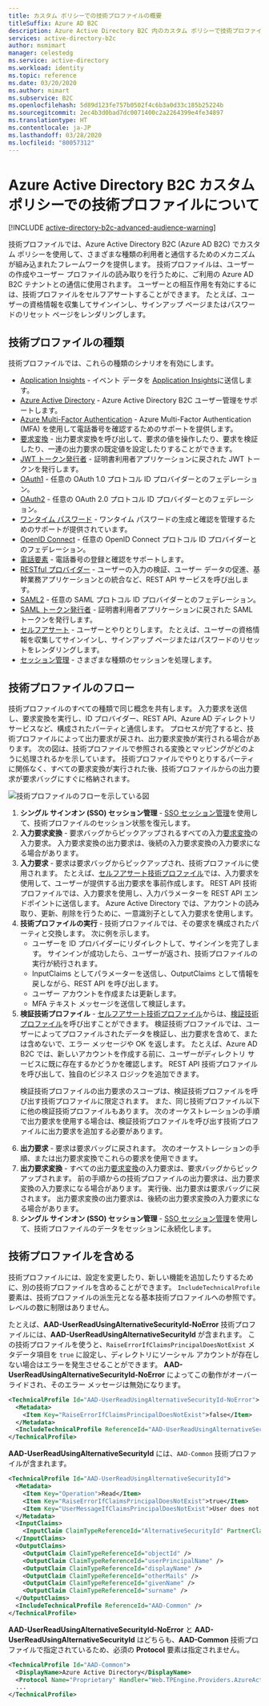 ```yaml
---
title: カスタム ポリシーでの技術プロファイルの概要
titleSuffix: Azure AD B2C
description: Azure Active Directory B2C 内のカスタム ポリシーで技術プロファイルがどのように使用されるかについて学習します。
services: active-directory-b2c
author: msmimart
manager: celestedg
ms.service: active-directory
ms.workload: identity
ms.topic: reference
ms.date: 03/20/2020
ms.author: mimart
ms.subservice: B2C
ms.openlocfilehash: 5d89d123fe757b0502f4c6b3a0d33c185b25224b
ms.sourcegitcommit: 2ec4b3d0bad7dc0071400c2a2264399e4fe34897
ms.translationtype: HT
ms.contentlocale: ja-JP
ms.lasthandoff: 03/28/2020
ms.locfileid: "80057312"
---
```

# <a name="about-technical-profiles-in-azure-active-directory-b2c-custom-policies"></a>Azure Active Directory B2C カスタム ポリシーでの技術プロファイルについて

[!INCLUDE [active-directory-b2c-advanced-audience-warning](../../includes/active-directory-b2c-advanced-audience-warning.md)]

技術プロファイルでは、Azure Active Directory B2C (Azure AD B2C) でカスタム ポリシーを使用して、さまざまな種類の利用者と通信するためのメカニズムが組み込まれたフレームワークを提供します。 技術プロファイルは、ユーザーの作成やユーザー プロファイルの読み取りを行うために、ご利用の Azure AD B2C テナントとの通信に使用されます。 ユーザーとの相互作用を有効にするには、技術プロファイルをセルフアサートすることができます。 たとえば、ユーザーの資格情報を収集してサインインし、サインアップ ページまたはパスワードのリセット ページをレンダリングします。

## <a name="type-of-technical-profiles"></a>技術プロファイルの種類

技術プロファイルでは、これらの種類のシナリオを有効にします。

- [Application Insights](application-insights-technical-profile.md) - イベント データを [Application Insights](../azure-monitor/app/app-insights-overview.md)に送信します。
- [Azure Active Directory](active-directory-technical-profile.md) - Azure Active Directory B2C ユーザー管理をサポートします。
- [Azure Multi-Factor Authentication](multi-factor-auth-technical-profile.md) - Azure Multi-Factor Authentication (MFA) を使用して電話番号を確認するためのサポートを提供します。 
- [要求変換](claims-transformation-technical-profile.md) - 出力要求変換を呼び出して、要求の値を操作したり、要求を検証したり、一連の出力要求の既定値を設定したりすることができます。
- [JWT トークン発行者](jwt-issuer-technical-profile.md) - 証明書利用者アプリケーションに戻された JWT トークンを発行します。
- [OAuth1](oauth1-technical-profile.md) - 任意の OAuth 1.0 プロトコル ID プロバイダーとのフェデレーション。
- [OAuth2](oauth2-technical-profile.md) - 任意の OAuth 2.0 プロトコル ID プロバイダーとのフェデレーション。
- [ワンタイム パスワード](one-time-password-technical-profile.md) - ワンタイム パスワードの生成と確認を管理するためのサポートが提供されています。
- [OpenID Connect](openid-connect-technical-profile.md) - 任意の OpenID Connect プロトコル ID プロバイダーとのフェデレーション。
- [電話要素](phone-factor-technical-profile.md) - 電話番号の登録と確認をサポートします。
- [RESTful プロバイダー](restful-technical-profile.md) - ユーザーの入力の検証、ユーザー データの促進、基幹業務アプリケーションとの統合など、REST API サービスを呼び出します。
- [SAML2](saml-technical-profile.md) - 任意の SAML プロトコル ID プロバイダーとのフェデレーション。
- [SAML トークン発行者](saml-issuer-technical-profile.md) - 証明書利用者アプリケーションに戻された SAML トークンを発行します。
- [セルフアサート](self-asserted-technical-profile.md) - ユーザーとやりとりします。 たとえば、ユーザーの資格情報を収集してサインインし、サインアップ ページまたはパスワードのリセットをレンダリングします。
- [セッション管理](custom-policy-reference-sso.md) - さまざまな種類のセッションを処理します。

## <a name="technical-profile-flow"></a>技術プロファイルのフロー

技術プロファイルのすべての種類で同じ概念を共有します。 入力要求を送信し、要求変換を実行し、ID プロバイダー、REST API、Azure AD ディレクトリ サービスなど、構成されたパーティと通信します。 プロセスが完了すると、技術プロファイルによって出力要求が戻され、出力要求変換が実行される場合があります。 次の図は、技術プロファイルで参照される変換とマッピングがどのように処理されるかを示しています。 技術プロファイルでやりとりするパーティに関係なく、すべての要求変換が実行された後、技術プロファイルからの出力要求が要求バッグにすぐに格納されます。

![技術プロファイルのフローを示している図](./media/technical-profiles-overview/technical-profile-idp-saml-flow.png)
 
1. **シングル サインオン (SSO) セッション管理** - [SSO セッション管理](custom-policy-reference-sso.md)を使用して、技術プロファイルのセッション状態を復元します。
1. **入力要求変換** - 要求バッグからピックアップされるすべての入力[要求変換](claimstransformations.md)の入力要求。  入力要求変換の出力要求は、後続の入力要求変換の入力要求になる場合があります。
1. **入力要求** - 要求は要求バッグからピックアップされ、技術プロファイルに使用されます。 たとえば、[セルフアサート技術プロファイル](self-asserted-technical-profile.md)では、入力要求を使用して、ユーザーが提供する出力要求を事前作成します。 REST API 技術プロファイルでは、入力要求を使用し、入力パラメーターを REST API エンドポイントに送信します。 Azure Active Directory では、アカウントの読み取り、更新、削除を行うために、一意識別子として入力要求を使用します。
1. **技術プロファイルの実行** - 技術プロファイルでは、その要求を構成されたパーティと交換します。 次に例を示します。
    - ユーザーを ID プロバイダーにリダイレクトして、サインインを完了します。 サインインが成功したら、ユーザーが返され、技術プロファイルの実行が続行されます。
    - InputClaims としてパラメーターを送信し、OutputClaims として情報を戻しながら、REST API を呼び出します。
    - ユーザー アカウントを作成または更新します。
    - MFA テキスト メッセージを送信して検証します。
1. **検証技術プロファイル** - [セルフアサート技術プロファイル](self-asserted-technical-profile.md)からは、[検証技術プロファイル](validation-technical-profile.md)を呼び出すことができます。 検証技術プロファイルでは、ユーザーによってプロファイルされたデータを検証し、出力要求を含めて、または含めないで、エラー メッセージや OK を返します。 たとえば、Azure AD B2C では、新しいアカウントを作成する前に、ユーザーがディレクトリ サービスに既に存在するかどうかを確認します。 REST API 技術プロファイルを呼び出して、独自のビジネス ロジックを追加できます。<p>検証技術プロファイルの出力要求のスコープは、検証技術プロファイルを呼び出す技術プロファイルに限定されます。 また、同じ技術プロファイル以下に他の検証技術プロファイルもあります。 次のオーケストレーションの手順で出力要求を使用する場合は、検証技術プロファイルを呼び出す技術プロファイルに出力要求を追加する必要があります。
1. **出力要求** - 要求は要求バッグに戻されます。 次のオーケストレーションの手順、または出力要求変換でこれらの要求を使用できます。
1. **出力要求変換** - すべての出力[要求変換](claimstransformations.md)の入力要求は、要求バッグからピックアップされます。 前の手順からの技術プロファイルの出力要求は、出力要求変換の入力要求になる場合があります。 実行後、出力要求は要求バッグに戻されます。 出力要求変換の出力要求は、後続の出力要求変換の入力要求になる場合があります。
1. **シングル サインオン (SSO) セッション管理** - [SSO セッション管理](custom-policy-reference-sso.md)を使用して、技術プロファイルのデータをセッションに永続化します。


## <a name="technical-profile-inclusion"></a>技術プロファイルを含める

技術プロファイルには、設定を変更したり、新しい機能を追加したりするために、別の技術プロファイルを含めることができます。  `IncludeTechnicalProfile` 要素は、技術プロファイルの派生元となる基本技術プロファイルへの参照です。 レベルの数に制限はありません。

たとえば、**AAD-UserReadUsingAlternativeSecurityId-NoError** 技術プロファイルには、**AAD-UserReadUsingAlternativeSecurityId** が含まれます。 この技術プロファイルを使うと、`RaiseErrorIfClaimsPrincipalDoesNotExist` メタデータ項目を `true` に設定し、ディレクトリにソーシャル アカウントが存在しない場合はエラーを発生させることができます。 **AAD-UserReadUsingAlternativeSecurityId-NoError** によってこの動作がオーバーライドされ、そのエラー メッセージは無効になります。

```XML
<TechnicalProfile Id="AAD-UserReadUsingAlternativeSecurityId-NoError">
  <Metadata>
    <Item Key="RaiseErrorIfClaimsPrincipalDoesNotExist">false</Item>
  </Metadata>
  <IncludeTechnicalProfile ReferenceId="AAD-UserReadUsingAlternativeSecurityId" />
</TechnicalProfile>
```

**AAD-UserReadUsingAlternativeSecurityId** には、`AAD-Common` 技術プロファイルが含まれます。

```XML
<TechnicalProfile Id="AAD-UserReadUsingAlternativeSecurityId">
  <Metadata>
    <Item Key="Operation">Read</Item>
    <Item Key="RaiseErrorIfClaimsPrincipalDoesNotExist">true</Item>
    <Item Key="UserMessageIfClaimsPrincipalDoesNotExist">User does not exist. Please sign up before you can sign in.</Item>
  </Metadata>
  <InputClaims>
    <InputClaim ClaimTypeReferenceId="AlternativeSecurityId" PartnerClaimType="alternativeSecurityId" Required="true" />
  </InputClaims>
  <OutputClaims>
    <OutputClaim ClaimTypeReferenceId="objectId" />
    <OutputClaim ClaimTypeReferenceId="userPrincipalName" />
    <OutputClaim ClaimTypeReferenceId="displayName" />
    <OutputClaim ClaimTypeReferenceId="otherMails" />
    <OutputClaim ClaimTypeReferenceId="givenName" />
    <OutputClaim ClaimTypeReferenceId="surname" />
  </OutputClaims>
  <IncludeTechnicalProfile ReferenceId="AAD-Common" />
</TechnicalProfile>
```

**AAD-UserReadUsingAlternativeSecurityId-NoError** と **AAD-UserReadUsingAlternativeSecurityId** はどちらも、**AAD-Common** 技術プロファイルで指定されているため、必須の **Protocol** 要素は指定されません。

```XML
<TechnicalProfile Id="AAD-Common">
  <DisplayName>Azure Active Directory</DisplayName>
  <Protocol Name="Proprietary" Handler="Web.TPEngine.Providers.AzureActiveDirectoryProvider, Web.TPEngine, Version=1.0.0.0, Culture=neutral, PublicKeyToken=null" />
  ...
</TechnicalProfile>
```
